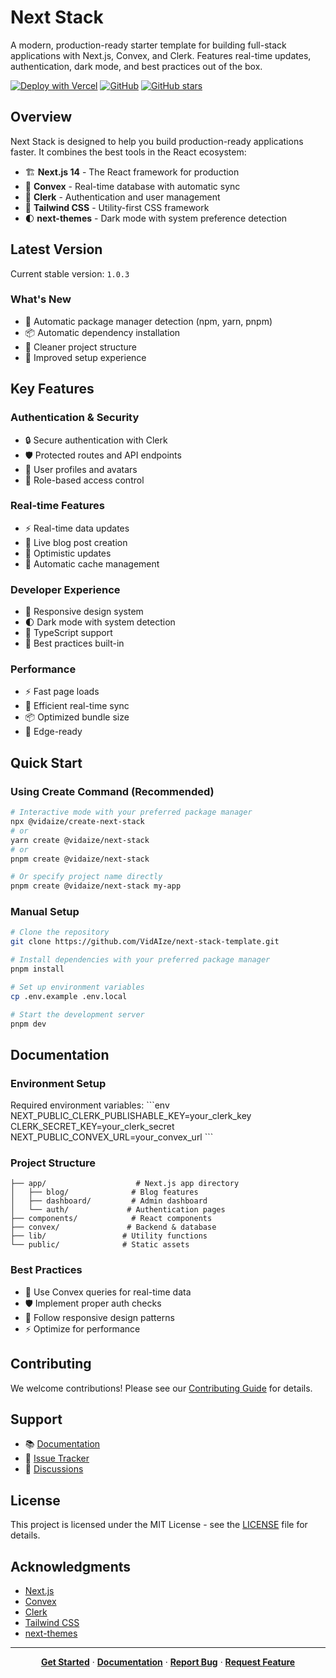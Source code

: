 # Next Stack

A modern, production-ready starter template for building full-stack applications with Next.js, Convex, and Clerk. Features real-time updates, authentication, dark mode, and best practices out of the box.

[![Deploy with Vercel](https://vercel.com/button)](https://vercel.com/new/clone?repository-url=https%3A%2F%2Fgithub.com%2FVidAIze%2Fnext-stack-template)
[![GitHub](https://img.shields.io/github/license/VidAIze/next-stack-template)](https://github.com/VidAIze/next-stack-template/blob/main/LICENSE)
[![GitHub stars](https://img.shields.io/github/stars/VidAIze/next-stack-template)](https://github.com/VidAIze/next-stack-template/stargazers)

## Overview

Next Stack is designed to help you build production-ready applications faster. It combines the best tools in the React ecosystem:

- 🏗️ **Next.js 14** - The React framework for production
- 🔄 **Convex** - Real-time database with automatic sync
- 🔐 **Clerk** - Authentication and user management
- 🎨 **Tailwind CSS** - Utility-first CSS framework
- 🌓 **next-themes** - Dark mode with system preference detection

## Latest Version

Current stable version: `1.0.3`

### What's New
- 🔄 Automatic package manager detection (npm, yarn, pnpm)
- 📦 Automatic dependency installation
- 🧹 Cleaner project structure
- 🚀 Improved setup experience

## Key Features

### Authentication & Security
- 🔒 Secure authentication with Clerk
- 🛡️ Protected routes and API endpoints
- 👤 User profiles and avatars
- 🔑 Role-based access control

### Real-time Features
- ⚡ Real-time data updates
- 📝 Live blog post creation
- 🔄 Optimistic updates
- 🚀 Automatic cache management

### Developer Experience
- 📱 Responsive design system
- 🌓 Dark mode with system detection
- 🎯 TypeScript support
- 🧪 Best practices built-in

### Performance
- ⚡ Fast page loads
- 🔄 Efficient real-time sync
- 📦 Optimized bundle size
- 🚀 Edge-ready

## Quick Start

### Using Create Command (Recommended)
```bash
# Interactive mode with your preferred package manager
npx @vidaize/create-next-stack
# or
yarn create @vidaize/next-stack
# or
pnpm create @vidaize/next-stack

# Or specify project name directly
pnpm create @vidaize/next-stack my-app
```

### Manual Setup
```bash
# Clone the repository
git clone https://github.com/VidAIze/next-stack-template.git

# Install dependencies with your preferred package manager
pnpm install

# Set up environment variables
cp .env.example .env.local

# Start the development server
pnpm dev
```

## Documentation

### Environment Setup
Required environment variables:
\`\`\`env
NEXT_PUBLIC_CLERK_PUBLISHABLE_KEY=your_clerk_key
CLERK_SECRET_KEY=your_clerk_secret
NEXT_PUBLIC_CONVEX_URL=your_convex_url
\`\`\`

### Project Structure
```
├── app/                    # Next.js app directory
│   ├── blog/              # Blog features
│   ├── dashboard/         # Admin dashboard
│   └── auth/             # Authentication pages
├── components/            # React components
├── convex/               # Backend & database
├── lib/                 # Utility functions
└── public/              # Static assets
```

### Best Practices
- 🔄 Use Convex queries for real-time data
- 🛡️ Implement proper auth checks
- 📱 Follow responsive design patterns
- ⚡ Optimize for performance

## Contributing

We welcome contributions! Please see our [Contributing Guide](CONTRIBUTING.md) for details.

## Support

- 📚 [Documentation](https://github.com/VidAIze/next-stack-template/wiki)
- 🐛 [Issue Tracker](https://github.com/VidAIze/next-stack-template/issues)
- 💬 [Discussions](https://github.com/VidAIze/next-stack-template/discussions)

## License

This project is licensed under the MIT License - see the [LICENSE](LICENSE) file for details.

## Acknowledgments

- [Next.js](https://nextjs.org/)
- [Convex](https://convex.dev/)
- [Clerk](https://clerk.dev/)
- [Tailwind CSS](https://tailwindcss.com/)
- [next-themes](https://github.com/pacocoursey/next-themes)

---

<div align="center">

**[Get Started](https://github.com/VidAIze/next-stack-template#quick-start)** · 
**[Documentation](https://github.com/VidAIze/next-stack-template/wiki)** · 
**[Report Bug](https://github.com/VidAIze/next-stack-template/issues)** · 
**[Request Feature](https://github.com/VidAIze/next-stack-template/issues)**

</div>

